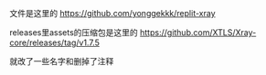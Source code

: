 文件是这里的 https://github.com/yonggekkk/replit-xray

releases里assets的压缩包是这里的 https://github.com/XTLS/Xray-core/releases/tag/v1.7.5

就改了一些名字和删掉了注释
